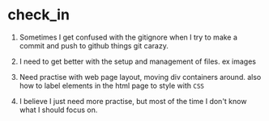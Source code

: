 # check_in

1. Sometimes I get confused with the gitignore when I try to make a commit and push to github things git carazy.

2. I need to get better with the setup and management of files. ex images

3. Need practise with web page layout, moving div containers around. also how to label elements in the html page to style with `CSS`

4. I believe I just need more practise, but most of the time I don't know what I should focus on. 
